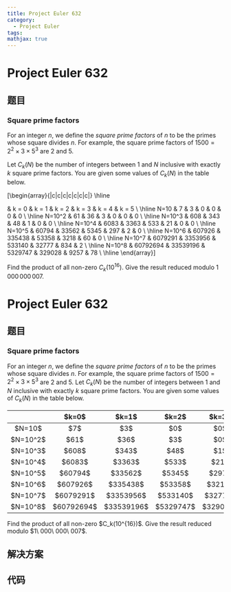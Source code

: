 ```yaml
---
title: Project Euler 632
category:
  - Project Euler
tags:
mathjax: true
---
```

<escape><!-- more --></escape>
    
# Project Euler 632
## 题目
### Square prime factors


For an integer $n$, we define the <i>square prime factors</i> of $n$ to be the primes whose square divides $n$. For example, the square prime factors of $1500=2^2 \times 3 \times 5^3$ are $2$ and $5$.

Let $C_k(N)$ be the number of integers between $1$ and $N$ inclusive with exactly $k$ square prime factors. You are given some values of $C_k(N)$ in the table below.


\[\begin{array}{|c|c|c|c|c|c|c|}
\hline

&amp; k = 0 &amp; k = 1 &amp; k = 2 &amp; k = 3 &amp; k = 4 &amp; k = 5 \\
\hline
N=10 &amp; 7 &amp; 3 &amp; 0 &amp; 0 &amp; 0 &amp; 0 \\
\hline
N=10^2 &amp; 61 &amp; 36 &amp; 3 &amp; 0 &amp; 0 &amp; 0 \\
\hline
N=10^3 &amp; 608 &amp; 343 &amp; 48 &amp; 1 &amp; 0 &amp; 0 \\
\hline
N=10^4 &amp; 6083 &amp; 3363 &amp; 533 &amp; 21 &amp; 0 &amp; 0 \\
\hline
N=10^5 &amp; 60794 &amp; 33562 &amp; 5345 &amp; 297 &amp; 2 &amp; 0 \\
\hline
N=10^6 &amp; 607926 &amp; 335438 &amp; 53358 &amp; 3218 &amp; 60 &amp; 0 \\
\hline
N=10^7 &amp; 6079291 &amp; 3353956 &amp; 533140 &amp; 32777 &amp; 834 &amp; 2 \\
\hline
N=10^8 &amp; 60792694 &amp; 33539196 &amp; 5329747 &amp; 329028 &amp; 9257 &amp; 78 \\
\hline
\end{array}\]


Find the product of all non-zero $C_k(10^{16})$. Give the result reduced modulo $1\,000\,000\,007$.



# Project Euler 632
## 题目
### Square prime factors

For an integer $n$, we define the <i>square prime factors</i> of $n$ to be the primes whose square divides $n$. For example, the square prime factors of $1500 = 2^2 \times 3 \times 5^3$ are $2$ and $5$.
Let $C_k(N)$ be the number of integers between $1$ and $N$ inclusive with exactly $k$ square prime factors. You are given some values of $C_k(N)$ in the table below.
<table>
<thead>
<tr>
<th align="center"></th>
<th align="center">$k=0$</th>
<th align="center">$k=1$</th>
<th align="center">$k=2$</th>
<th align="center">$k=3$</th>
<th align="center">$k=4$</th>
<th align="center">$k=5$</th>
</tr>
</thead>
<tbody><tr>
<td align="center">$N=10$</td>
<td align="center">$7$</td>
<td align="center">$3$</td>
<td align="center">$0$</td>
<td align="center">$0$</td>
<td align="center">$0$</td>
<td align="center">$0$</td>
</tr>
<tr>
<td align="center">$N=10^2$</td>
<td align="center">$61$</td>
<td align="center">$36$</td>
<td align="center">$3$</td>
<td align="center">$0$</td>
<td align="center">$0$</td>
<td align="center">$0$</td>
</tr>
<tr>
<td align="center">$N=10^3$</td>
<td align="center">$608$</td>
<td align="center">$343$</td>
<td align="center">$48$</td>
<td align="center">$1$</td>
<td align="center">$0$</td>
<td align="center">$0$</td>
</tr>
<tr>
<td align="center">$N=10^4$</td>
<td align="center">$6083$</td>
<td align="center">$3363$</td>
<td align="center">$533$</td>
<td align="center">$21$</td>
<td align="center">$0$</td>
<td align="center">$0$</td>
</tr>
<tr>
<td align="center">$N=10^5$</td>
<td align="center">$60794$</td>
<td align="center">$33562$</td>
<td align="center">$5345$</td>
<td align="center">$297$</td>
<td align="center">$2$</td>
<td align="center">$0$</td>
</tr>
<tr>
<td align="center">$N=10^6$</td>
<td align="center">$607926$</td>
<td align="center">$335438$</td>
<td align="center">$53358$</td>
<td align="center">$3218$</td>
<td align="center">$60$</td>
<td align="center">$0$</td>
</tr>
<tr>
<td align="center">$N=10^7$</td>
<td align="center">$6079291$</td>
<td align="center">$3353956$</td>
<td align="center">$533140$</td>
<td align="center">$32777$</td>
<td align="center">$834$</td>
<td align="center">$2$</td>
</tr>
<tr>
<td align="center">$N=10^8$</td>
<td align="center">$60792694$</td>
<td align="center">$33539196$</td>
<td align="center">$5329747$</td>
<td align="center">$329028$</td>
<td align="center">$9257$</td>
<td align="center">$78$</td>
</tr>
</tbody></table>
Find the product of all non-zero $C_k(10^{16})$. Give the result reduced modulo $1\ 000\ 000\ 007$.


## 解决方案


## 代码


